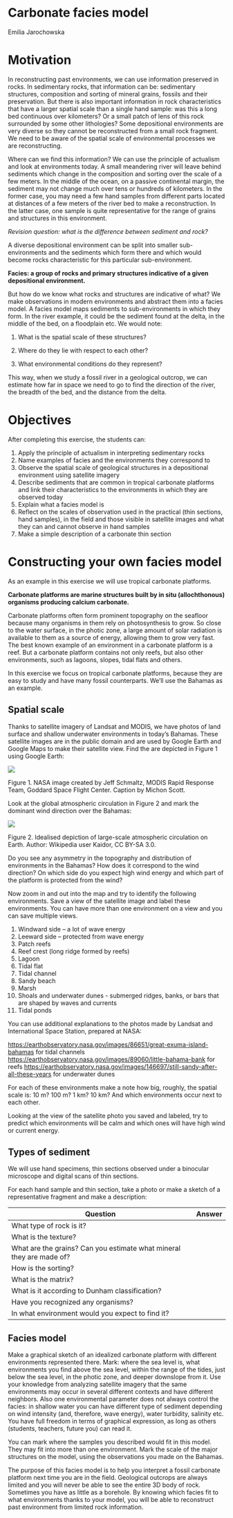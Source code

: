 # Carbonate facies model
Emilia Jarochowska

# Motivation

In reconstructing past environments, we can use information preserved in
rocks. In sedimentary rocks, that information can be: sedimentary
structures, composition and sorting of mineral grains, fossils and their
preservation. But there is also important information in rock
characteristics that have a larger spatial scale than a single hand
sample: was this a long bed continuous over kilometers? Or a small patch
of lens of this rock surrounded by some other lithologies? Some
depositional environments are very diverse so they cannot be
reconstructed from a small rock fragment. We need to be aware of the
spatial scale of environmental processes we are reconstructing.

Where can we find this information? We can use the principle of
actualism and look at environments today. A small meandering river will
leave behind sediments which change in the composition and sorting over
the scale of a few meters. In the middle of the ocean, on a passive
continental margin, the sediment may not change much over tens or
hundreds of kilometers. In the former case, you may need a few hand
samples from different parts located at distances of a few meters of the
river bed to make a reconstruction. In the latter case, one sample is
quite representative for the range of grains and structures in this
environment.

*Revision question: what is the difference between sediment and rock?*

A diverse depositional environment can be split into smaller
sub-environments and the sediments which form there and which would
become rocks characteristic for this particular sub-environment.

**Facies: a group of rocks and primary structures indicative of a given
depositional environment.**

But how do we know what rocks and structures are indicative of what? We
make observations in modern environments and abstract them into a facies
model. A facies model maps sediments to sub-environments in which they
form. In the river example, it could be the sediment found at the delta,
in the middle of the bed, on a floodplain etc. We would note:

1.  What is the spatial scale of these structures?

2.  Where do they lie with respect to each other?

3.  What environmental conditions do they represent?

This way, when we study a fossil river in a geological outcrop, we can
estimate how far in space we need to go to find the direction of the
river, the breadth of the bed, and the distance from the delta.

# Objectives

After completing this exercise, the students can:

1.  Apply the principle of actualism in interpreting sedimentary rocks
2.  Name examples of facies and the environments they correspond to
3.  Observe the spatial scale of geological structures in a depositional
    environment using satellite imagery
4.  Describe sediments that are common in tropical carbonate platforms
    and link their characteristics to the environments in which they are
    observed today
5.  Explain what a facies model is
6.  Reflect on the scales of observation used in the practical (thin
    sections, hand samples), in the field and those visible in satellite
    images and what they can and cannot observe in hand samples
7.  Make a simple description of a carbonate thin section

# Constructing your own facies model

As an example in this exercise we will use tropical carbonate platforms.

**Carbonate platforms are marine structures built by in situ
(allochthonous) organisms producing calcium carbonate.**

Carbonate platforms often form prominent topography on the seafloor
because many organisms in them rely on photosynthesis to grow. So close
to the water surface, in the photic zone, a large amount of solar
radiation is available to them as a source of energy, allowing them to
grow very fast. The best known example of an environment in a carbonate
platform is a reef. But a carbonate platform contains not only reefs,
but also other environments, such as lagoons, slopes, tidal flats and
others.

In this exercise we focus on tropical carbonate platforms, because they
are easy to study and have many fossil counterparts. We’ll use the
Bahamas as an example.

## Spatial scale

Thanks to satellite imagery of Landsat and MODIS, we have photos of land
surface and shallow underwater environments in today’s Bahamas. These
satellite images are in the public domain and are used by Google Earth
and Google Maps to make their satellite view. Find the are depicted in
Figure 1 using Google Earth:

<div>

[![](img/bahamas_amo_2009043.jpg)](https://earthobservatory.nasa.gov/images/37061/the-bahamas)

Figure 1. NASA image created by Jeff Schmaltz, MODIS Rapid Response
Team, Goddard Space Flight Center. Caption by Michon Scott.

</div>

Look at the global atmospheric circulation in Figure 2 and mark the
dominant wind direction over the Bahamas:

<div>

[![](img/Earth_Global_Circulation_-_en.svg)](https://commons.wikimedia.org/wiki/File:Earth_Global_Circulation_-_en.svg)

Figure 2. Idealised depiction of large-scale atmospheric circulation on
Earth. Author: Wikipedia user Kaidor, CC BY-SA 3.0.

</div>

Do you see any asymmetry in the topography and distribution of
environments in the Bahamas? How does it correspond to the wind
direction? On which side do you expect high wind energy and which part
of the platform is protected from the wind?

Now zoom in and out into the map and try to identify the following
environments. Save a view of the satellite image and label these
environments. You can have more than one environment on a view and you
can save multiple views.

1.  Windward side – a lot of wave energy
2.  Leeward side – protected from wave energy
3.  Patch reefs
4.  Reef crest (long ridge formed by reefs)
5.  Lagoon
6.  Tidal flat
7.  Tidal channel
8.  Sandy beach
9.  Marsh
10. Shoals and underwater dunes - submerged ridges, banks, or bars that
    are shaped by waves and currents
11. Tidal ponds

You can use additional explanations to the photos made by Landsat and
International Space Station, prepared at NASA:

https://earthobservatory.nasa.gov/images/86651/great-exuma-island-bahamas
for tidal channels
https://earthobservatory.nasa.gov/images/89060/little-bahama-bank for
reefs
https://earthobservatory.nasa.gov/images/146697/still-sandy-after-all-these-years
for underwater dunes

For each of these environments make a note how big, roughly, the spatial
scale is: 10 m? 100 m? 1 km? 10 km? And which environments occur next to
each other.

Looking at the view of the satellite photo you saved and labeled, try to
predict which environments will be calm and which ones will have high
wind or current energy.

## Types of sediment

We will use hand specimens, thin sections observed under a binocular
microscope and digital scans of thin sections.

For each hand sample and thin section, take a photo or make a sketch of
a representative fragment and make a description:

| Question                                                             | Answer |
|----------------------------------------------------------------------|--------|
| What type of rock is it?                                             |        |
| What is the texture?                                                 |        |
| What are the grains? Can you estimate what mineral they are made of? |        |
| How is the sorting?                                                  |        |
| What is the matrix?                                                  |        |
| What is it according to Dunham classification?                       |        |
| Have you recognized any organisms?                                   |        |
| In what environment would you expect to find it?                     |        |

## Facies model

Make a graphical sketch of an idealized carbonate platform with
different environments represented there. Mark: where the sea level is,
what environments you find above the sea level, within the range of the
tides, just below the sea level, in the photic zone, and deeper
downslope from it. Use your knowledge from analyzing satellite imagery
that the same environments may occur in several different contexts and
have different neighbors. Also one environmental parameter does not
always control the facies: in shallow water you can have different type
of sediment depending on wind intensity (and, therefore, wave energy),
water turbidity, salinity etc. You have full freedom in terms of
graphical expression, as long as others (students, teachers, future you)
can read it.

You can mark where the samples you described would fit in this model.
They may fit into more than one environment. Mark the scale of the major
structures on the model, using the observations you made on the Bahamas.

The purpose of this facies model is to help you interpret a fossil
carbonate platform next time you are in the field. Geological outcrops
are always limited and you will never be able to see the entire 3D body
of rock. Sometimes you have as little as a borehole. By knowing which
facies fit to what environments thanks to your model, you will be able
to reconstruct past environment from limited rock information.
